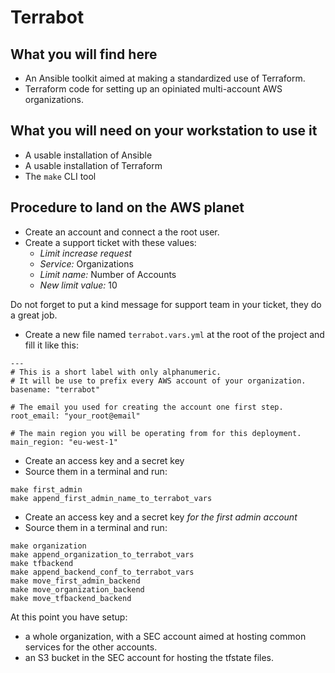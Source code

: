 # Terrabot

## What you will find here

* An Ansible toolkit aimed at making a standardized use of Terraform.
* Terraform code for setting up an opiniated multi-account AWS organizations.

## What you will need on your workstation to use it

* A usable installation of Ansible
* A usable installation of Terraform
* The `make` CLI tool

## Procedure to land on the AWS planet


* Create an account and connect a the root user.
* Create a support ticket with these values:
    * _Limit increase request_
    * _Service:_ Organizations
    * _Limit name:_ Number of Accounts
    * _New limit value:_ 10
    
Do not forget to put a kind message for support team in your ticket, they do a great job.

* Create a new file named `terrabot.vars.yml` at the root of the project and fill it like this:

```
---
# This is a short label with only alphanumeric.
# It will be use to prefix every AWS account of your organization.
basename: "terrabot"

# The email you used for creating the account one first step.
root_email: "your_root@email"

# The main region you will be operating from for this deployment.
main_region: "eu-west-1"

```

* Create an access key and a secret key
* Source them in a terminal and run:

```
make first_admin
make append_first_admin_name_to_terrabot_vars
```

* Create an access key and a secret key *for the first admin account*
* Source them in a terminal and run:

```
make organization
make append_organization_to_terrabot_vars
make tfbackend
make append_backend_conf_to_terrabot_vars
make move_first_admin_backend
make move_organization_backend
make move_tfbackend_backend
```

At this point you have setup:

* a whole organization, with a SEC account aimed at hosting common services for the other accounts.
* an S3 bucket in the SEC account for hosting the tfstate files.
